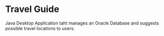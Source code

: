 # Travel Guide

Java Desktop Application taht manages an Oracle Database and suggests possible travel locations to users.
